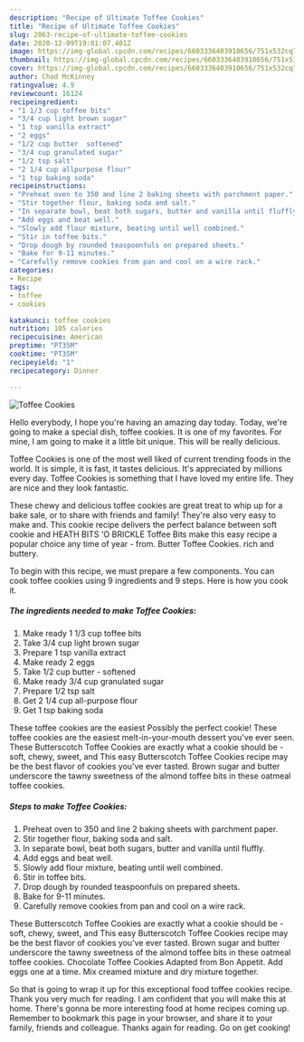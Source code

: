 ```yaml
---
description: "Recipe of Ultimate Toffee Cookies"
title: "Recipe of Ultimate Toffee Cookies"
slug: 2063-recipe-of-ultimate-toffee-cookies
date: 2020-12-09T19:01:07.401Z
image: https://img-global.cpcdn.com/recipes/6603336403910656/751x532cq70/toffee-cookies-recipe-main-photo.jpg
thumbnail: https://img-global.cpcdn.com/recipes/6603336403910656/751x532cq70/toffee-cookies-recipe-main-photo.jpg
cover: https://img-global.cpcdn.com/recipes/6603336403910656/751x532cq70/toffee-cookies-recipe-main-photo.jpg
author: Chad McKinney
ratingvalue: 4.9
reviewcount: 16124
recipeingredient:
- "1 1/3 cup toffee bits"
- "3/4 cup light brown sugar"
- "1 tsp vanilla extract"
- "2 eggs"
- "1/2 cup butter  softened"
- "3/4 cup granulated sugar"
- "1/2 tsp salt"
- "2 1/4 cup allpurpose flour"
- "1 tsp baking soda"
recipeinstructions:
- "Preheat oven to 350 and line 2 baking sheets with parchment paper."
- "Stir together flour, baking soda and salt."
- "In separate bowl, beat both sugars, butter and vanilla until fluffly."
- "Add eggs and beat well."
- "Slowly add flour mixture, beating until well combined."
- "Stir in toffee bits."
- "Drop dough by rounded teaspoonfuls on prepared sheets."
- "Bake for 9-11 minutes."
- "Carefully remove cookies from pan and cool on a wire rack."
categories:
- Recipe
tags:
- toffee
- cookies

katakunci: toffee cookies 
nutrition: 105 calories
recipecuisine: American
preptime: "PT35M"
cooktime: "PT35M"
recipeyield: "1"
recipecategory: Dinner

---
```



![Toffee Cookies](https://img-global.cpcdn.com/recipes/6603336403910656/751x532cq70/toffee-cookies-recipe-main-photo.jpg)

Hello everybody, I hope you're having an amazing day today. Today, we're going to make a special dish, toffee cookies. It is one of my favorites. For mine, I am going to make it a little bit unique. This will be really delicious.

Toffee Cookies is one of the most well liked of current trending foods in the world. It is simple, it is fast, it tastes delicious. It's appreciated by millions every day. Toffee Cookies is something that I have loved my entire life. They are nice and they look fantastic.

These chewy and delicious toffee cookies are great treat to whip up for a bake sale, or to share with friends and family! They&#39;re also very easy to make and. This cookie recipe delivers the perfect balance between soft cookie and HEATH BITS &#39;O BRICKLE Toffee Bits make this easy recipe a popular choice any time of year - from. Butter Toffee Cookies. rich and buttery.


To begin with this recipe, we must prepare a few components. You can cook toffee cookies using 9 ingredients and 9 steps. Here is how you cook it.

<!--inarticleads1-->

##### The ingredients needed to make Toffee Cookies:

1. Make ready 1 1/3 cup toffee bits
1. Take 3/4 cup light brown sugar
1. Prepare 1 tsp vanilla extract
1. Make ready 2 eggs
1. Take 1/2 cup butter - softened
1. Make ready 3/4 cup granulated sugar
1. Prepare 1/2 tsp salt
1. Get 2 1/4 cup all-purpose flour
1. Get 1 tsp baking soda


These toffee cookies are the easiest Possibly the perfect cookie! These toffee cookies are the easiest melt-in-your-mouth dessert you&#39;ve ever seen. These Butterscotch Toffee Cookies are exactly what a cookie should be - soft, chewy, sweet, and This easy Butterscotch Toffee Cookies recipe may be the best flavor of cookies you&#39;ve ever tasted. Brown sugar and butter underscore the tawny sweetness of the almond toffee bits in these oatmeal toffee cookies. 

<!--inarticleads2-->

##### Steps to make Toffee Cookies:

1. Preheat oven to 350 and line 2 baking sheets with parchment paper.
1. Stir together flour, baking soda and salt.
1. In separate bowl, beat both sugars, butter and vanilla until fluffly.
1. Add eggs and beat well.
1. Slowly add flour mixture, beating until well combined.
1. Stir in toffee bits.
1. Drop dough by rounded teaspoonfuls on prepared sheets.
1. Bake for 9-11 minutes.
1. Carefully remove cookies from pan and cool on a wire rack.


These Butterscotch Toffee Cookies are exactly what a cookie should be - soft, chewy, sweet, and This easy Butterscotch Toffee Cookies recipe may be the best flavor of cookies you&#39;ve ever tasted. Brown sugar and butter underscore the tawny sweetness of the almond toffee bits in these oatmeal toffee cookies. Chocolate Toffee Cookies Adapted from Bon Appetit. Add eggs one at a time. Mix creamed mixture and dry mixture together. 

So that is going to wrap it up for this exceptional food toffee cookies recipe. Thank you very much for reading. I am confident that you will make this at home. There's gonna be more interesting food at home recipes coming up. Remember to bookmark this page in your browser, and share it to your family, friends and colleague. Thanks again for reading. Go on get cooking!
